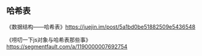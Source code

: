 ## 哈希表

《数据结构——哈希表》<https://juejin.im/post/5a1bd0be51882509e5436548>

《唠叨一下js对象与哈希表那些事》<https://segmentfault.com/a/1190000007692754>

